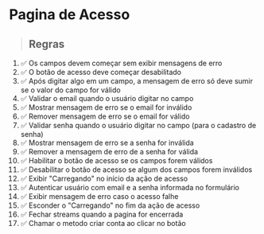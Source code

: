# Pagina de Acesso

> ## Regras
1.  ✅ Os campos devem começar sem exibir mensagens de erro
2.  ✅ O botão de acesso deve começar desabilitado
3.  ✅ Após digitar algo em um campo, a mensagem de erro só deve sumir se o valor do campo for válido
4.  ✅ Validar o email quando o usuário digitar no campo
5.  ✅ Mostrar mensagem de erro se o email for inválido
6.  ✅ Remover mensagem de erro se o email for válido
7.  ✅ Validar senha quando o usuário digitar no campo (para o cadastro de senha)
8.  ✅ Mostrar mensagem de erro se a senha for inválida
9.  ✅ Remover a mensagem de erro de a senha for válida
10. ✅ Habilitar o botão de acesso se os campos forem válidos
11. ✅ Desabilitar o botão de acesso se algum dos campos forem inválidos
12. ✅ Exibir "Carregando" no início da ação de acesso
13. ✅ Autenticar usuário com email e a senha informada no formulário
14. ✅ Exibir mensagem de erro caso o acesso falhe
15. ✅ Esconder o "Carregando" no fim da ação de acesso
16. ✅ Fechar streams quando a pagina for encerrada
17. ✅ Chamar o metodo criar conta ao clicar no botão
